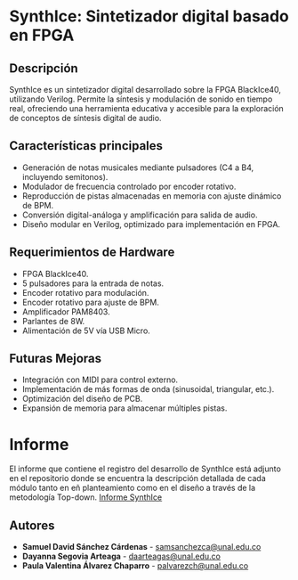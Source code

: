 
# SynthIce: Sintetizador digital basado en FPGA

## Descripción
SynthIce es un sintetizador digital desarrollado sobre la FPGA BlackIce40, utilizando Verilog. Permite la síntesis y modulación de sonido en tiempo real, ofreciendo una herramienta educativa y accesible para la exploración de conceptos de síntesis digital de audio.

## Características principales
- Generación de notas musicales mediante pulsadores (C4 a B4, incluyendo semitonos).
- Modulador de frecuencia controlado por encoder rotativo.
- Reproducción de pistas almacenadas en memoria con ajuste dinámico de BPM.
- Conversión digital-análoga y amplificación para salida de audio.
- Diseño modular en Verilog, optimizado para implementación en FPGA.

## Requerimientos de Hardware
- FPGA BlackIce40.
- 5 pulsadores para la entrada de notas.
- Encoder rotativo para modulación.
- Encoder rotativo para ajuste de BPM.
- Amplificador PAM8403.
- Parlantes de 8W.
- Alimentación de 5V vía USB Micro.

## Futuras Mejoras
- Integración con MIDI para control externo.
- Implementación de más formas de onda (sinusoidal, triangular, etc.).
- Optimización del diseño de PCB.
- Expansión de memoria para almacenar múltiples pistas.

# Informe
El informe que contiene el registro del desarrollo de SynthIce está adjunto en el repositorio donde se encuentra la descripción detallada de cada módulo tanto en eñ planteamiento como en el diseño a través de la metodología Top-down.
[Informe SynthIce](https://github.com/usuario/repositorio/blob/rama/ruta/al/archivo.ext)


## Autores
- **Samuel David Sánchez Cárdenas** - [samsanchezca@unal.edu.co](mailto:samsanchezca@unal.edu.co)
- **Dayanna Segovia Arteaga** - [daarteagas@unal.edu.co](mailto:daarteagas@unal.edu.co)
- **Paula Valentina Álvarez Chaparro** - [palvarezch@unal.edu.co](mailto:palvarezch@unal.edu.co)
